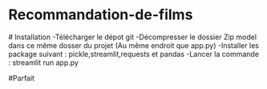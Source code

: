 ﻿# Recommandation-de-films


﻿# Installation
 -Télécharger le dépot git
 -Décompresser le dossier Zip model dans ce même dosser du projet (Au même endroit que app.py)
 -Installer les package suivant : pickle,streamlit,requests et pandas
 -Lancer la commande : streamlit run app.py


#Parfait
